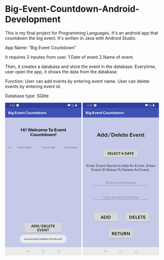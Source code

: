 # Big-Event-Countdown-Android-Development
This is my final project for Programming Languages. It's an android app that countdown the big event. It's written in Java with Android Studio. 


App Name: "Big Event Countdown"

It requires 2 inputes from user. 
1.Date of event
2.Name of event.

Then, it creates a database and store the event in the database.
Everytime, user open the app, it shows the data from the database.

Function:
User can add events by entering event name.
User can delete events by entering event id.


Database type: SQlite


<!--- HTML markdown to center the image --->
<p align="center">
    <img alt="main_page" src="img/main_page.jpg" height="500" width="250"/>
    <img alt="add_delete_page" src="img/add_delete_page.jpg" height="500" width="250"/>
</p>

